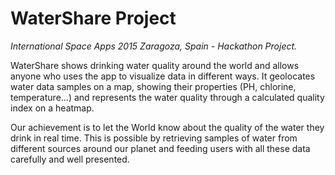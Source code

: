 # WaterShare Project
*International Space Apps 2015 Zaragoza, Spain - Hackathon Project.*

WaterShare shows drinking water quality around the world and allows anyone who uses the app to visualize data in different ways. It geolocates water data samples on a map, showing their properties (PH, chlorine, temperature...) and represents the water quality through a calculated quality index on a heatmap.

Our achievement is to let the World know about the quality of the water they drink in real time. This is possible by retrieving samples of water from different sources around our planet and feeding users with all these data carefully and well presented.
